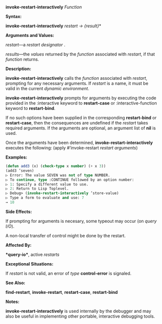 **invoke-restart-interactively** *Function* 



**Syntax:** 



**invoke-restart-interactively** *restart → \{result\}*\* 



**Arguments and Values:** 



*restart*—a *restart designator* . 



*results*—the *values* returned by the *function* associated with *restart*, if that *function* returns. 



**Description:** 



**invoke-restart-interactively** calls the *function* associated with *restart*, prompting for any necessary arguments. If *restart* is a name, it must be valid in the current *dynamic environment*. 



**invoke-restart-interactively** prompts for arguments by executing the code provided in the :interactive keyword to **restart-case** or :interactive-function keyword to **restart-bind**. 



If no such options have been supplied in the corresponding **restart-bind** or **restart-case**, then the consequences are undefined if the *restart* takes required arguments. If the arguments are optional, an argument list of **nil** is used. 



Once the arguments have been determined, **invoke-restart-interactively** executes the following: (apply #’invoke-restart *restart arguments*) 



**Examples:**
```lisp
(defun add3 (x) (check-type x number) (+ x 3)) 
(add3 ’seven) 
▷ Error: The value SEVEN was not of type NUMBER. 
▷ To continue, type :CONTINUE followed by an option number: 
▷ 1: Specify a different value to use. 
▷ 2: Return to Lisp Toplevel. 
▷ Debug> (invoke-restart-interactively ’store-value) 
▷ Type a form to evaluate and use: 7 
→ 10 
```
**Side Effects:** 



If prompting for arguments is necesary, some typeout may occur (on *query I/O*). 



A non-local transfer of control might be done by the restart. 



**Affected By:** 



**\*query-io\***, active *restarts* 







 



 



**Exceptional Situations:** 



If *restart* is not valid, an error of *type* **control-error** is signaled. 



**See Also:** 



**find-restart**, **invoke-restart**, **restart-case**, **restart-bind** 



**Notes:** 



**invoke-restart-interactively** is used internally by the debugger and may also be useful in implementing other portable, interactive debugging tools. 



